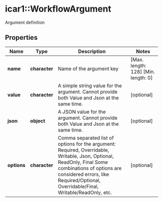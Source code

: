 # icar1::WorkflowArgument

Argument definition

## Properties
Name | Type | Description | Notes
------------ | ------------- | ------------- | -------------
**name** | **character** | Name of the argument key | [Max. length: 128] [Min. length: 0] 
**value** | **character** | A simple string value for the argument. Cannot provide both Value and Json at the same time. | [optional] 
**json** | **object** | A JSON value for the argument. Cannot provide both Value and Json at the same time. | [optional] 
**options** | **character** | Comma separated list of options for the argument: Required, Overridable, Writable, Json, Optional, ReadOnly, Final  Some combinations of options are considered errors, like Required/Optional, Overridable/Final, Writable/ReadOnly, etc. | [optional] 



